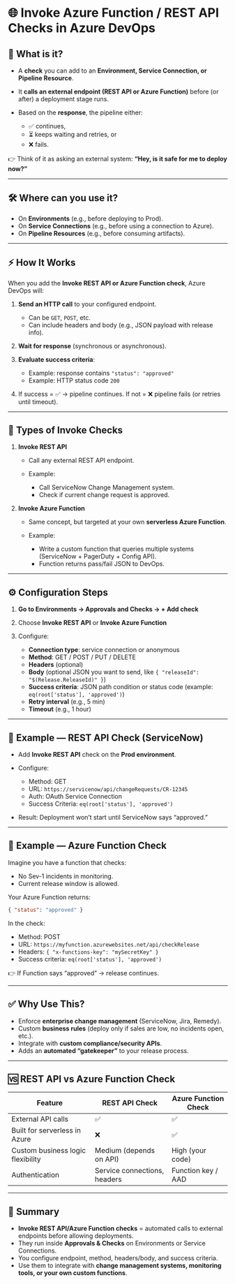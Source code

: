 # 🌐 Invoke Azure Function / REST API Checks in Azure DevOps

## 🔑 What is it?

- A **check** you can add to an **Environment, Service Connection, or Pipeline Resource**.
- It **calls an external endpoint (REST API or Azure Function)** before (or after) a deployment stage runs.
- Based on the **response**, the pipeline either:

  - ✅ continues,
  - ⏳ keeps waiting and retries, or
  - ❌ fails.

👉 Think of it as asking an external system:
**“Hey, is it safe for me to deploy now?”**

---

## 🛠️ Where can you use it?

- On **Environments** (e.g., before deploying to Prod).
- On **Service Connections** (e.g., before using a connection to Azure).
- On **Pipeline Resources** (e.g., before consuming artifacts).

---

## ⚡ How It Works

When you add the **Invoke REST API or Azure Function check**, Azure DevOps will:

1. **Send an HTTP call** to your configured endpoint.

   - Can be `GET`, `POST`, etc.
   - Can include headers and body (e.g., JSON payload with release info).

2. **Wait for response** (synchronous or asynchronous).

3. **Evaluate success criteria**:

   - Example: response contains `"status": "approved"`
   - Example: HTTP status code `200`

4. If success = ✅ → pipeline continues.
   If not = ❌ pipeline fails (or retries until timeout).

---

## 🧩 Types of Invoke Checks

1. **Invoke REST API**

   - Call any external REST API endpoint.
   - Example:

     - Call ServiceNow Change Management system.
     - Check if current change request is approved.

2. **Invoke Azure Function**

   - Same concept, but targeted at your own **serverless Azure Function**.
   - Example:

     - Write a custom function that queries multiple systems (ServiceNow + PagerDuty + Config API).
     - Function returns pass/fail JSON to DevOps.

---

## ⚙️ Configuration Steps

1. **Go to Environments → Approvals and Checks → + Add check**
2. Choose **Invoke REST API** or **Invoke Azure Function**
3. Configure:

   - **Connection type**: service connection or anonymous
   - **Method**: GET / POST / PUT / DELETE
   - **Headers** (optional)
   - **Body** (optional JSON you want to send, like `{ "releaseId": "$(Release.ReleaseId)" }`)
   - **Success criteria**: JSON path condition or status code (example: `eq(root['status'], 'approved')`)
   - **Retry interval** (e.g., 5 min)
   - **Timeout** (e.g., 1 hour)

---

## 📖 Example — REST API Check (ServiceNow)

- Add **Invoke REST API** check on the **Prod environment**.
- Configure:

  - Method: GET
  - URL: `https://servicenow/api/changeRequests/CR-12345`
  - Auth: OAuth Service Connection
  - Success Criteria: `eq(root['status'], 'approved')`

- Result: Deployment won’t start until ServiceNow says “approved.”

---

## 📖 Example — Azure Function Check

Imagine you have a function that checks:

- No Sev-1 incidents in monitoring.
- Current release window is allowed.

Your Azure Function returns:

```json
{ "status": "approved" }
```

In the check:

- Method: POST
- URL: `https://myfunction.azurewebsites.net/api/checkRelease`
- Headers: `{ "x-functions-key": "mySecretKey" }`
- Success criteria: `eq(root['status'], 'approved')`

👉 If Function says “approved” → release continues.

---

## ✅ Why Use This?

- Enforce **enterprise change management** (ServiceNow, Jira, Remedy).
- Custom **business rules** (deploy only if sales are low, no incidents open, etc.).
- Integrate with **custom compliance/security APIs**.
- Adds an **automated “gatekeeper”** to your release process.

---

## 🆚 REST API vs Azure Function Check

| Feature                           | REST API Check               | Azure Function Check |
| --------------------------------- | ---------------------------- | -------------------- |
| External API calls                | ✅                           | ✅                   |
| Built for serverless in Azure     | ❌                           | ✅                   |
| Custom business logic flexibility | Medium (depends on API)      | High (your code)     |
| Authentication                    | Service connections, headers | Function key / AAD   |

---

## 🎯 Summary

- **Invoke REST API/Azure Function checks** = automated calls to external endpoints before allowing deployments.
- They run inside **Approvals & Checks** on Environments or Service Connections.
- You configure endpoint, method, headers/body, and success criteria.
- Use them to integrate with **change management systems, monitoring tools, or your own custom functions**.
